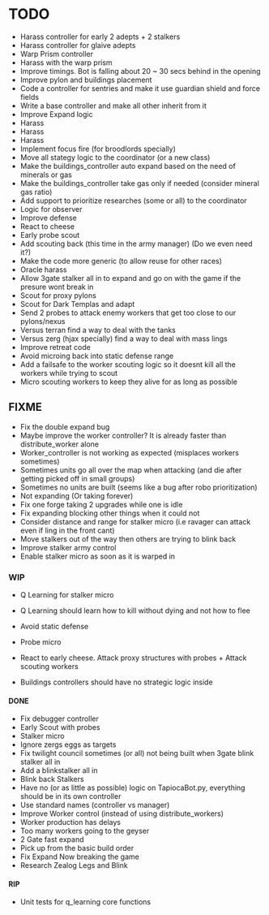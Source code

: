 # TODO

- Harass controller for early 2 adepts + 2 stalkers
- Harass controller for glaive adepts
- Warp Prism controller
- Harass with the warp prism
- Improve timings. Bot is falling about 20 ~ 30 secs behind in the opening
- Improve pylon and buildings placement
- Code a controller for sentries and make it use guardian shield and force fields
- Write a base controller and make all other inherit from it
- Improve Expand logic
- Harass
- Harass
- Harass
- Implement focus fire (for broodlords specially)
- Move all stategy logic to the coordinator (or a new class)
- Make the buildings_controller auto expand based on the need of minerals or gas
- Make the buildings_controller take gas only if needed (consider mineral gas ratio)
- Add support to prioritize researches (some or all) to the coordinator
- Logic for observer
- Improve defense
- React to cheese
- Early probe scout
- Add scouting back (this time in the army manager) (Do we even need it?)
- Make the code more generic (to allow reuse for other races)
- Oracle harass
- Allow 3gate stalker all in to expand and go on with the game if the presure wont break in
- Scout for proxy pylons
- Scout for Dark Templas and adapt
- Send 2 probes to attack enemy workers that get too close to our pylons/nexus
- Versus terran find a way to deal with the tanks
- Versus zerg (hjax specially) find a way to deal with mass lings
- Improve retreat code
- Avoid microing back into static defense range
- Add a failsafe to the worker scouting logic so it doesnt kill all the workers while trying to scout
- Micro scouting workers to keep they alive for as long as possible

## FIXME

- Fix the double expand bug
- Maybe improve the worker controller? It is already faster than distribute_worker alone
- Worker_controller is not working as expected (misplaces workers sometimes)
- Sometimes units go all over the map when attacking (and die after getting picked off in small groups)
- Sometimes no units are built (seems like a bug after robo prioritization)
- Not expanding (Or taking forever)
- Fix one forge taking 2 upgrades while one is idle
- Fix expanding blocking other things when it could not
- Consider distance and range for stalker micro (i.e ravager can attack even if ling in the front cant)
- Move stalkers out of the way then others are trying to blink back
- Improve stalker army control
- Enable stalker micro as soon as it is warped in

### WIP

- Q Learning for stalker micro
- Q Learning should learn how to kill without dying and not how to flee

- Avoid static defense
- Probe micro
- React to early cheese. Attack proxy structures with probes + Attack scouting workers

- Buildings controllers should have no strategic logic inside

#### DONE

- Fix debugger controller
- Early Scout with probes
- Stalker micro
- Ignore zergs eggs as targets
- Fix twilight council sometimes (or all) not being built when 3gate blink stalker all in
- Add a blinkstalker all in
- Blink back Stalkers
- Have no (or as little as possible) logic on TapiocaBot.py, everything should be in its own controller
- Use standard names (controller vs manager)
- Improve Worker control (instead of using distribute_workers)
- Worker production has delays
- Too many workers going to the geyser
- 2 Gate fast expand
- Pick up from the basic build order
- Fix Expand Now breaking the game
- Research Zealog Legs and Blink

#### RIP

- Unit tests for q_learning core functions
